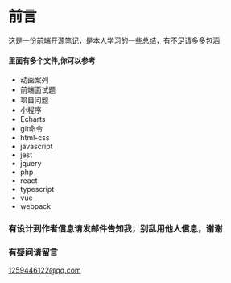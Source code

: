 # 前言

这是一份前端开源笔记，是本人学习的一些总结，有不足请多多包涵

#### 里面有多个文件,你可以参考

- 动画案列
- 前端面试题
- 项目问题
- 小程序
- Echarts
- git命令
- html-css
- javascript
- jest
- jquery
- php
- react
- typescript
- vue
- webpack

### 有设计到作者信息请发邮件告知我，别乱用他人信息，谢谢

### 有疑问请留言

1259446122@qq.com

